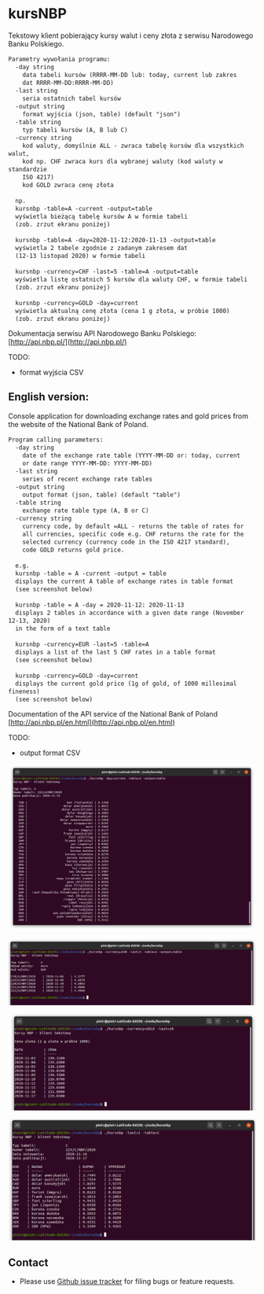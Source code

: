 # kursNBP

Tekstowy klient pobierający kursy walut i ceny złota z serwisu Narodowego Banku Polskiego.

    Parametry wywołania programu:
      -day string
        data tabeli kursów (RRRR-MM-DD lub: today, current lub zakres 
        dat RRRR-MM-DD:RRRR-MM-DD)
      -last string
        seria ostatnich tabel kursów
      -output string
        format wyjścia (json, table) (default "json")
      -table string
        typ tabeli kursów (A, B lub C)
      -currency string
        kod waluty, domyślnie ALL - zwraca tabelę kursów dla wszystkich walut, 
        kod np. CHF zwraca kurs dla wybranej waluty (kod waluty w standardzie 
        ISO 4217)
        kod GOLD zwraca cenę złota

      np. 
      kursnbp -table=A -current -output=table
      wyświetla bieżącą tabelę kursów A w formie tabeli 
      (zob. zrzut ekranu poniżej)

      kursnbp -table=A -day=2020-11-12:2020-11-13 -output=table
      wyświetla 2 tabele zgodnie z zadanym zakresem dat 
      (12-13 listopad 2020) w formie tabeli

      kursnbp -currency=CHF -last=5 -table=A -output=table
      wyświetla listę ostatnich 5 kursów dla waluty CHF, w formie tabeli
      (zob. zrzut ekranu poniżej)

      kursnbp -currency=GOLD -day=current
      wyświetla aktualną cenę złota (cena 1 g złota, w próbie 1000)
      (zob. zrzut ekranu poniżej)

Dokumentacja serwisu API Narodowego Banku Polskiego: [http://api.nbp.pl/](http://api.nbp.pl/)

TODO:
  - format wyjścia CSV


## English version:

Console application for downloading exchange rates and gold prices from the website of the National Bank of Poland.

    Program calling parameters:
      -day string
        date of the exchange rate table (YYYY-MM-DD or: today, current 
        or date range YYYY-MM-DD: YYYY-MM-DD)
      -last string
        series of recent exchange rate tables
      -output string
        output format (json, table) (default "table")
      -table string
        exchange rate table type (A, B or C)
      -currency string
        currency code, by default =ALL - returns the table of rates for 
        all currencies, specific code e.g. CHF returns the rate for the 
        selected currency (currency code in the ISO 4217 standard),
        code GOLD returns gold price.

      e.g.
      kursnbp -table = A -current -output = table
      displays the current A table of exchange rates in table format 
      (see screenshot below)

      kursnbp -table = A -day = 2020-11-12: 2020-11-13
      displays 2 tables in accordance with a given date range (November 12-13, 2020) 
      in the form of a text table

      kursnbp -currency=EUR -last=5 -table=A
      displays a list of the last 5 CHF rates in a table format
      (see screenshot below)

      kursnbp -currency=GOLD -day=current
      displays the current gold price (1g of gold, of 1000 millesimal fineness)
      (see screenshot below)

Documentation of the API service of the National Bank of Poland
[http://api.nbp.pl/en.html](http://api.nbp.pl/en.html)


TODO:

  - output format CSV


![Screen](/doc/kursnbp.png)

![Screen](/doc/kursnbp2.png)

![Screen](/doc/kursnbp_gold.png)

![Screen](/doc/kursnbp_tabc.png)


## Contact
- Please use [Github issue tracker](https://github.com/pjaskulski/kursnbp/issues) for filing bugs or feature requests.